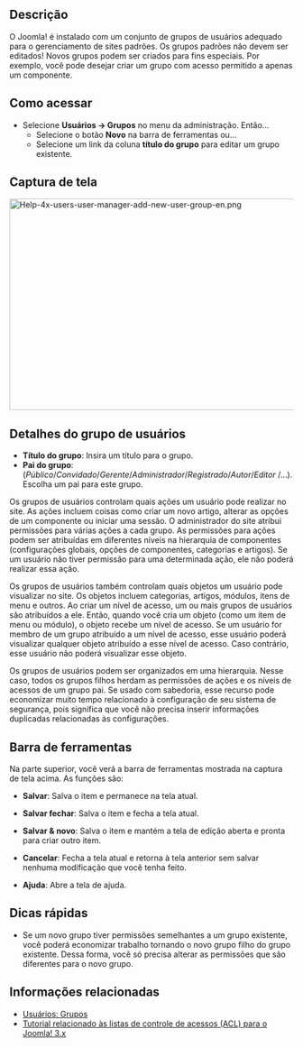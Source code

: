 <!-- Filename: Help4.x:Users:_New_or_Edit_Group / Display title: Usuários: Novo/editar grupo -->

## Descrição

O Joomla! é instalado com um conjunto de grupos de usuários adequado
para o gerenciamento de sites padrões. Os grupos padrões não devem ser
editados! Novos grupos podem ser criados para fins especiais. Por
exemplo, você pode desejar criar um grupo com acesso permitido a apenas
um componente.

## Como acessar

- Selecione **Usuários **→** Grupos** no menu da administração. Então...
  - Selecione o botão **Novo** na barra de ferramentas ou...
  - Selecione um link da coluna **título do grupo** para editar um grupo
    existente.

## Captura de tela

<img
src="https://docs.joomla.org/images/3/33/Help-4x-users-user-manager-add-new-user-group-en.png"
decoding="async" data-file-width="600" data-file-height="281"
width="800" height="375"
alt="Help-4x-users-user-manager-add-new-user-group-en.png" />

## Detalhes do grupo de usuários

- **Título do grupo**: Insira um título para o grupo.
- **Pai do grupo**:
  (*Público*/*Convidado*/*Gerente*/*Administrador*/*Registrado*/*Autor*/*Editor*
  /...). Escolha um pai para este grupo.

Os grupos de usuários controlam quais ações um usuário pode realizar no
site. As ações incluem coisas como criar um novo artigo, alterar as
opções de um componente ou iniciar uma sessão. O administrador do site
atribui permissões para várias ações a cada grupo. As permissões para
ações podem ser atribuídas em diferentes níveis na hierarquia de
componentes (configurações globais, opções de componentes, categorias e
artigos). Se um usuário não tiver permissão para uma determinada ação,
ele não poderá realizar essa ação.

Os grupos de usuários também controlam quais objetos um usuário pode
visualizar no site. Os objetos incluem categorias, artigos, módulos,
itens de menu e outros. Ao criar um nível de acesso, um ou mais grupos
de usuários são atribuídos a ele. Então, quando você cria um objeto
(como um item de menu ou módulo), o objeto recebe um nível de acesso. Se
um usuário for membro de um grupo atribuído a um nível de acesso, esse
usuário poderá visualizar qualquer objeto atribuído a esse nível de
acesso. Caso contrário, esse usuário não poderá visualizar esse objeto.

Os grupos de usuários podem ser organizados em uma hierarquia. Nesse
caso, todos os grupos filhos herdam as permissões de ações e os níveis
de acessos de um grupo pai. Se usado com sabedoria, esse recurso pode
economizar muito tempo relacionado à configuração de seu sistema de
segurança, pois significa que você não precisa inserir informações
duplicadas relacionadas às configurações.

## Barra de ferramentas

Na parte superior, você verá a barra de ferramentas mostrada na captura
de tela acima. As funções são:

- **Salvar**: Salva o item e permanece na tela atual.

<!-- -->

- **Salvar fechar**: Salva o item e fecha a tela atual.

<!-- -->

- **Salvar & novo**: Salva o item e mantém a tela de edição aberta e
  pronta para criar outro item.

<!-- -->

- **Cancelar**: Fecha a tela atual e retorna à tela anterior sem salvar
  nenhuma modificação que você tenha feito.

<!-- -->

- **Ajuda**: Abre a tela de ajuda.

## Dicas rápidas

- Se um novo grupo tiver permissões semelhantes a um grupo existente,
  você poderá economizar trabalho tornando o novo grupo filho do grupo
  existente. Dessa forma, você só precisa alterar as permissões que são
  diferentes para o novo grupo.

## Informações relacionadas

- [Usuários:
  Grupos](https://docs.joomla.org/Help4.x:Users:_Groups/pt-br "Help4.x:Users: Groups/pt-br")
- [Tutorial relacionado às listas de controle de acessos (ACL) para o
  Joomla!
  3.x](https://docs.joomla.org/J3.x:Access_Control_List_Tutorial/pt-br "J3.x:Access Control List Tutorial/pt-br")
